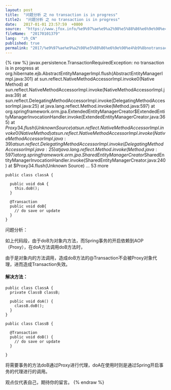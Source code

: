 ```yaml
---
layout: post
title:  "问题分析 之 no transaction is in progress"
title2:  "问题分析 之 no transaction is in progress"
date:   2017-01-01 23:57:59  +0800
source:  "https://www.jfox.info/%e9%97%ae%e9%a2%98%e5%88%86%e6%9e%90%e4%b9%8bnotransactionisinprogress.html"
fileName:  "20170101379"
lang:  "zh_CN"
published: true
permalink: "2017/%e9%97%ae%e9%a2%98%e5%88%86%e6%9e%90%e4%b9%8bnotransactionisinprogress.html"
---
```

{% raw %}
javax.persistence.TransactionRequiredException: no transaction is in progress
    	at org.hibernate.ejb.AbstractEntityManagerImpl.flush(AbstractEntityManagerImpl.java:301)
    	at sun.reflect.NativeMethodAccessorImpl.invoke0(Native Method)
    	at sun.reflect.NativeMethodAccessorImpl.invoke(NativeMethodAccessorImpl.java:39)
    	at sun.reflect.DelegatingMethodAccessorImpl.invoke(DelegatingMethodAccessorImpl.java:25)
    	at java.lang.reflect.Method.invoke(Method.java:597)
    	at org.springframework.orm.jpa.ExtendedEntityManagerCreator$ExtendedEntityManagerInvocationHandler.invoke(ExtendedEntityManagerCreator.java:365)
    	at $Proxy34.flush(Unknown Source)
    	at sun.reflect.NativeMethodAccessorImpl.invoke0(Native Method)
    	at sun.reflect.NativeMethodAccessorImpl.invoke(NativeMethodAccessorImpl.java:39)
    	at sun.reflect.DelegatingMethodAccessorImpl.invoke(DelegatingMethodAccessorImpl.java:25)
    	at java.lang.reflect.Method.invoke(Method.java:597)
    	at org.springframework.orm.jpa.SharedEntityManagerCreator$SharedEntityManagerInvocationHandler.invoke(SharedEntityManagerCreator.java:240)
    	at $Proxy34.flush(Unknown Source)
      ... 53 more
    

    public class classA {
    
      public void doA {
        this.doB();
      }
    
      @Transaction
      public void doB{
        // do save or update
      }
    }
    

 问题分析： 

如上代码段，由于doB为对象内方法，而Spring事务的开启依赖到AOP（Proxy），在doA方法调用doB方法时，

由于是对象内的方法调用，造成doB方法的@Transaction不会被Proxy对象代理，进而造成Transaction失效。

#### 解决方法：

    public class ClassA {
      private ClassB classB;
    
      public void doA() {
        classB.doB();
      }
    }
    
    public class ClassB {
    
      @Transaction
      public void doB() {
        // do save or update
      }
    
    }
    

将需要事务的方法doB通过Proxy进行代理，doA在使用时则是通过Spring开启事务的代理进行的调用。

观点仅代表自己，期待你的留言。
{% endraw %}
